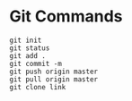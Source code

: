 # Git Commands
	git init
	git status
	git add .
	git commit -m
	git push origin master
	git pull origin master
	git clone link
